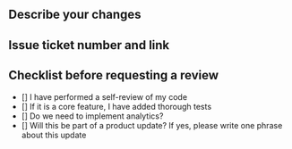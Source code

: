 Describe your changes
----------
Issue ticket number and link
----------
Checklist before requesting a review
----------
 - [] I have performed a self-review of my code
 - [] If it is a core feature, I have added thorough tests
 - [] Do we need to implement analytics?
 - [] Will this be part of a product update? If yes, please write one phrase about this update
